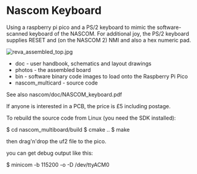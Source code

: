 # Nascom Keyboard

Using a raspberry pi pico and a PS/2 keyboard to mimic the software-scanned
keyboard of the NASCOM. For additional joy, the PS/2 keyboard supplies RESET and
(on the NASCOM 2) NMI and also a hex numeric pad.

![reva_assembled_top.jpg](photos/reva_assembled_top.jpg?raw=true "Nascom Keyboard adaptor, assembled")

* doc              - user handbook, schematics and layout drawings
* photos           - the assembled board
* bin              - software binary code images to load onto the Raspberry Pi Pico
* nascom_multicard - source code

See also nascom/doc/NASCOM_keyboard.pdf

If anyone is interested in a PCB, the price is £5 including postage.

To rebuild the source code from Linux (you need the SDK installed):

   $ cd nascom_multiboard/build
   $ cmake ..
   $ make

   then drag'n'drop the uf2 file to the pico.

   you can get debug output like this:

   $ minicom -b 115200 -o -D /dev/ttyACM0

